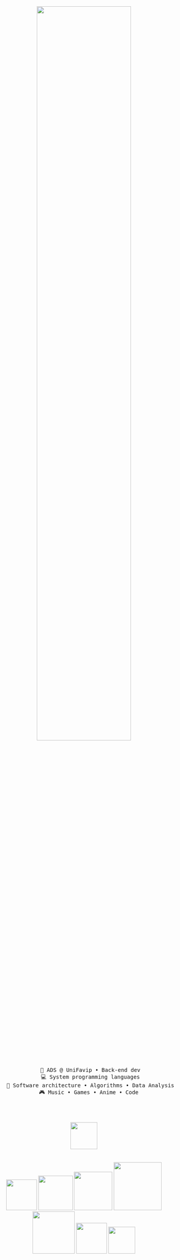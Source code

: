 <div align="center">

<img src="https://readme-typing-svg.demolab.com?font=Inconsolata&weight=500&size=50&duration=3000&pause=300&color=50C878&center=true&vCenter=true&multiline=true&repeat=false&random=false&width=1300&height=140&lines=Hello,+friend;I'm+Cesar%2C+a+tech+rat+and+Evangelion+fan+水" width="70%" />
<br><br>
<pre>
    💼 ADS @ UniFavip • Back-end dev
    💻 System programming languages
    📖 Software architecture • Algorithms • Data Analysis
    🎮 Music • Games • Anime • Code 
    
</pre>
<br><br>
    <img src="https://media.tenor.com/hVJHDYsJ-_sAAAAi/twelve-personagem.gif" height="70" />
<br><br><br>
</div>
<div align=center>
    <img src="https://img.shields.io/badge/Java-ED8B00?style=flat&logo=openjdk&logoColor=white" width=80px>
    <img src="https://img.shields.io/badge/Spring-6DB33F?style=flat&logo=spring&logoColor=white" width=90px>
    <img src="https://img.shields.io/badge/Angular-0F0F11?style=flat&logo=angular&logoColor=white" width=100px>
    <img src="https://img.shields.io/badge/PostgreSQL-4169E1?style=flat&logo=postgresql&logoColor=white" width=125px>
    <img src="https://img.shields.io/badge/JavaScript-F7DF1E?style=flat&logo=javascript&logoColor=black" width=110px>
    <img src="https://img.shields.io/badge/HTML-e34c26?style=flat&logo=html5&logoColor=white" width=80px>
    <img src="https://img.shields.io/badge/CSS-563d7c?&style=flat&logo=css3&logoColor=white" width=70px>
</div>

